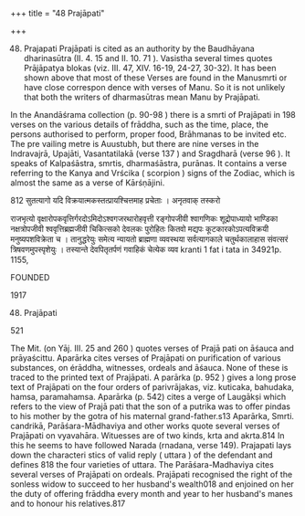 +++
title = "48 Prajāpati"

+++

48. Prajapati Prajāpati is cited as an authority by the Baudhāyana dharinasūtra (II. 4. 15 and II. 10. 71 ). Vasistha several times quotes Prājāpatya blokas (viz. III. 47, XIV. 16-19, 24-27, 30-32). It has been shown above that most of these Verses are found in the Manusmrti or have close correspon dence with verses of Manu. So it is not unlikely that both the writers of dharmasūtras mean Manu by Prajāpati. 

In the Anandāśrama collection (p. 90-98 ) there is a smrti of Prajāpati in 198 verses on the various details of frāddha, such as the time, place, the persons authorised to perform, proper food, Brāhmanas to be invited etc. The pre vailing metre is Auustubh, but there are nine verses in the Indravajrā, Upajāti, Vasantatilakā (verse 137 ) and Sragdharā (verse 96 ). It speaks of Kalpaśāstra, smrtis, dharmaśāstra, purānas. It contains a verse referring to the Kanya and Vrścika ( scorpion ) signs of the Zodiac, which is almost the same as a verse of Kārśṇājini. 

812 सुतत्यागो यदि विक्रयात्मकस्तत्प्रायश्चित्तमाह प्रचेताः । अनृतवाक् तस्करो 

राजभृत्यो वृक्षारोपकवृत्तिर्गरदोऽमिदोऽश्वगजरथारोहवृत्ती रङ्गोपजीवी श्वागणिकः शूद्रोपाध्यायो भाण्डिका नक्षत्रोपजीवी श्ववृत्तिब्रह्मजीवी चिकित्सको देवलकः पुरोहितः कितवो मद्यपः कूटकारकोऽपत्यविक्रयी मनुष्यपशविक्रेता च । तानुद्धरेयुः समेत्य न्यायतो ब्राह्मणा व्यवस्थया सर्वत्यागकाले चतुर्थकालाहास संवत्सरं त्रिषवणमुपस्पृशेयुः । तस्यान्ते देवपितृतर्पणं गवाहिकं चेत्येक व्यव kranti 1 fat i tata in 34921p. 1155, 

FOUNDED 

1917 

48. Prajāpati 

521 

The Mit. (on Yāj. III. 25 and 260 ) quotes verses of Prajā pati on āśauca and prāyaścittu. Aparārka cites verses of Prajāpati on purification of various substances, on érāddha, witnesses, ordeals and āśauca. None of these is traced to the printed text of Prajāpati. A parārka (p. 952 ) gives a long prose text of Prajāpati on the four orders of parivrājakas, viz. kuticaka, bahudaka, hamsa, paramahamsa. Aparārka (p. 542) cites a verge of Laugākṣi which refers to the view of Prajā pati that the son of a putrika was to offer pindas to his mother by the gotra of his maternal grand-father.s13 Aparārka, Smrti. candrikā, Parāśara-Mādhaviya and other works quote several verses of Prajāpati on vyavahāra. Wituesses are of two kinds, krta and akrta.814 In this he seems to have followed Narada (rnadana, verse 149). Prajapati lays down the characteri stics of valid reply ( uttara ) of the defendant and defines 818 the four varieties of uttara. The Parāśara-Madhaviya cites several verses of Prajāpati on ordeals. Prajāpati recognised the right of the sonless widow to succeed to her husband's wealth018 and enjoined on her the duty of offering frāddha every month and year to her husband's manes and to honour his relatives.817 
